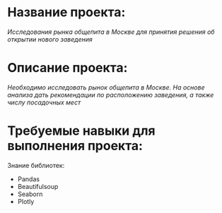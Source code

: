 # **Название проекта:**
  *Исследования рынка общепита в Москве для принятия решения об открытии нового заведения*
# **Описание проекта:**  
  *Необходимо исследовать рынок общепита в Москве. На основе анализа дать рекомендации по расположению заведения, а также числу посадочных мест*
# **Требуемые навыки для выполнения проекта:**
  Знание библиотек:
  <ul>
    <li>Pandas</li>
    <li>Beautifulsoup</li>
    <li>Seaborn</li>
    <li>Plotly</li>
 </ul>
  
